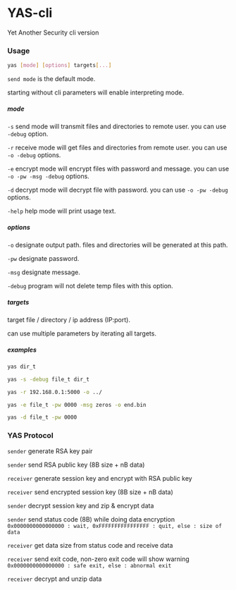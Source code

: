# YAS-cli

Yet Another Security cli version

### Usage

```bash
yas [mode] [options] targets[...]
```

`send mode` is the default mode.

starting without cli parameters will enable interpreting mode.

##### mode

`-s` send mode will transmit files and directories to remote user.
you can use `-debug` option.

`-r` receive mode will get files and directories from remote user.
you can use `-o -debug` options.

`-e` encrypt mode will encrypt files with password and message.
you can use `-o -pw -msg -debug` options.

`-d` decrypt mode will decrypt file with password.
you can use `-o -pw -debug` options.

`-help` help mode will print usage text.

##### options

`-o` designate output path. files and directories will be generated at this path.

`-pw` designate password.

`-msg` designate message.

`-debug` program will not delete temp files with this option.

##### targets

target file / directory / ip address (IP:port).

can use multiple parameters by iterating all targets.

##### examples

```bash
yas dir_t

yas -s -debug file_t dir_t

yas -r 192.168.0.1:5000 -o ../

yas -e file_t -pw 0000 -msg zeros -o end.bin

yas -d file_t -pw 0000
```

### YAS Protocol

`sender` generate RSA key pair

`sender` send RSA public key (8B size + nB data)

`receiver` generate session key and encrypt with RSA public key

`receiver` send encrypted session key (8B size + nB data)

`sender` decrypt session key and zip & encrypt data

`sender` send status code (8B) while doing data encryption
`0x0000000000000000 : wait, 0xFFFFFFFFFFFFFFFF : quit, else : size of data`

`receiver` get data size from status code and receive data

`receiver` send exit code, non-zero exit code will show warning
`0x0000000000000000 : safe exit, else : abnormal exit`

`receiver` decrypt and unzip data
